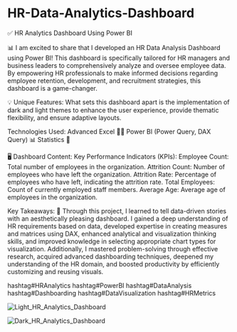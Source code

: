 # HR-Data-Analytics-Dashboard
✅ HR Analytics Dashboard Using Power BI

📊 I am excited to share that I developed an HR Data Analysis Dashboard using Power BI! This dashboard is specifically tailored for HR managers and business leaders to comprehensively analyze and oversee employee data. By empowering HR professionals to make informed decisions regarding employee retention, development, and recruitment strategies, this dashboard is a game-changer.

💡 Unique Features:
What sets this dashboard apart is the implementation of dark and light themes to enhance the user experience, provide thematic flexibility, and ensure adaptive layouts.

Technologies Used:
Advanced Excel 👨‍💻
Power BI (Power Query, DAX Query) 📊
Statistics 📜

🖥 Dashboard Content:
Key Performance Indicators (KPIs):
Employee Count: Total number of employees in the organization.
Attrition Count: Number of employees who have left the organization.
Attrition Rate: Percentage of employees who have left, indicating the attrition rate.
Total Employees: Count of currently employed staff members.
Average Age: Average age of employees in the organization.

Key Takeaways:
🚀 Through this project, I learned to tell data-driven stories with an aesthetically pleasing dashboard. I gained a deep understanding of HR requirements based on data, developed expertise in creating measures and matrices using DAX, enhanced analytical and visualization thinking skills, and improved knowledge in selecting appropriate chart types for visualization. Additionally, I mastered problem-solving through effective research, acquired advanced dashboarding techniques, deepened my understanding of the HR domain, and boosted productivity by efficiently customizing and reusing visuals. 

hashtag#HRAnalytics hashtag#PowerBI hashtag#DataAnalysis hashtag#Dashboarding hashtag#DataVisualization hashtag#HRMetrics

![Light_HR_Analytics_Dashboard](https://github.com/saurabhmalusare/HR-Data-Analytics-Dashboard/assets/78732697/f1365202-6bbf-4226-a43a-38e27c09d108)

![Dark_HR_Analytics_Dashboard](https://github.com/saurabhmalusare/HR-Data-Analytics-Dashboard/assets/78732697/9726ba6f-bbe9-4e79-8d72-df4b7a1bc4eb)
